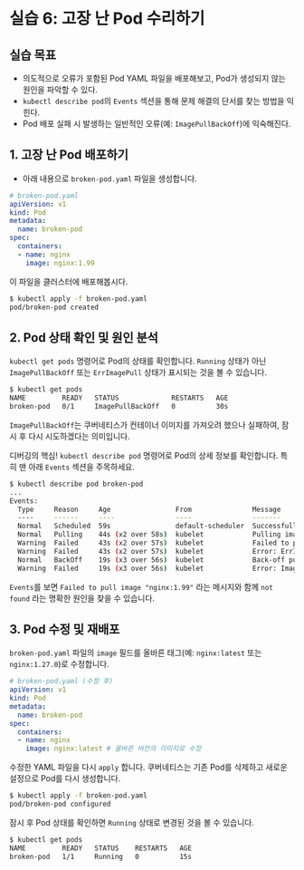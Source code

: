 # 실습 6: 고장 난 Pod 수리하기

## 실습 목표

-   의도적으로 오류가 포함된 Pod YAML 파일을 배포해보고, Pod가 생성되지 않는 원인을 파악할 수 있다.
-   `kubectl describe pod`의 `Events` 섹션을 통해 문제 해결의 단서를 찾는 방법을 익힌다.
-   Pod 배포 실패 시 발생하는 일반적인 오류(예: `ImagePullBackOff`)에 익숙해진다.

## 1. 고장 난 Pod 배포하기

-   아래 내용으로 `broken-pod.yaml` 파일을 생성합니다.

```yaml
# broken-pod.yaml
apiVersion: v1
kind: Pod
metadata:
  name: broken-pod
spec:
  containers:
  - name: nginx
    image: nginx:1.99
```

이 파일을 클러스터에 배포해봅시다.

```bash
$ kubectl apply -f broken-pod.yaml
pod/broken-pod created
```

## 2. Pod 상태 확인 및 원인 분석

`kubectl get pods` 명령어로 Pod의 상태를 확인합니다. `Running` 상태가 아닌 `ImagePullBackOff` 또는 `ErrImagePull` 상태가 표시되는 것을 볼 수 있습니다.

```bash
$ kubectl get pods
NAME         READY   STATUS             RESTARTS   AGE
broken-pod   0/1     ImagePullBackOff   0          30s
```

`ImagePullBackOff`는 쿠버네티스가 컨테이너 이미지를 가져오려 했으나 실패하여, 잠시 후 다시 시도하겠다는 의미입니다.

디버깅의 핵심! `kubectl describe pod` 명령어로 Pod의 상세 정보를 확인합니다. 특히 맨 아래 `Events` 섹션을 주목하세요.

```bash
$ kubectl describe pod broken-pod
...
Events:
  Type     Reason     Age                From               Message
  ----     ------     ----               ----               -------
  Normal   Scheduled  59s                default-scheduler  Successfully assigned default/broken-pod to minikube
  Normal   Pulling    44s (x2 over 58s)  kubelet            Pulling image "nginx:1.99"
  Warning  Failed     43s (x2 over 57s)  kubelet            Failed to pull image "nginx:1.99": rpc error: code = NotFound desc = failed to pull and unpack image "docker.io/library/nginx:1.99": failed to resolve reference "docker.io/library/nginx:1.99": docker.io/library/nginx:1.99: not found
  Warning  Failed     43s (x2 over 57s)  kubelet            Error: ErrImagePull
  Normal   BackOff    19s (x3 over 56s)  kubelet            Back-off pulling image "nginx:1.99"
  Warning  Failed     19s (x3 over 56s)  kubelet            Error: ImagePullBackOff
```

`Events`를 보면 `Failed to pull image "nginx:1.99"` 라는 메시지와 함께 `not found` 라는 명확한 원인을 찾을 수 있습니다.

## 3. Pod 수정 및 재배포

`broken-pod.yaml` 파일의 `image` 필드를 올바른 태그(예: `nginx:latest` 또는 `nginx:1.27.0`)로 수정합니다.

```yaml
# broken-pod.yaml (수정 후)
apiVersion: v1
kind: Pod
metadata:
  name: broken-pod
spec:
  containers:
  - name: nginx
    image: nginx:latest # 올바른 버전의 이미지로 수정
```

수정한 YAML 파일을 다시 `apply` 합니다. 쿠버네티스는 기존 Pod를 삭제하고 새로운 설정으로 Pod를 다시 생성합니다.

```bash
$ kubectl apply -f broken-pod.yaml
pod/broken-pod configured
```

잠시 후 Pod 상태를 확인하면 `Running` 상태로 변경된 것을 볼 수 있습니다.

```bash
$ kubectl get pods
NAME         READY   STATUS    RESTARTS   AGE
broken-pod   1/1     Running   0          15s
```
